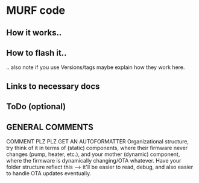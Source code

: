# MURF code

## How it works..

## How to flash it..

.. also note if you use Versions/tags maybe explain how they work here.

## Links to necessary docs

## ToDo (optional)

## GENERAL COMMENTS
COMMENT PLZ
PLZ GET AN AUTOFORMATTER
Organizational structure, try think of it in terms of (static) components, where their firmware never changes (pump, heater, etc.), and your mother (dynamic) component, where the firmware is dynamically changing/OTA whatever. Have your folder structure reflect this --> it'll be easier to read, debug, and also easier to handle OTA updates eventually.